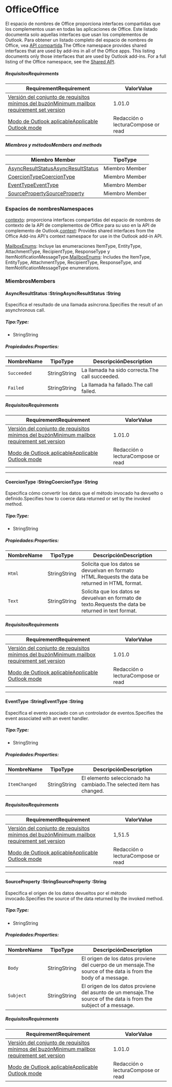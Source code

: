  

# <a name="office"></a><span data-ttu-id="143f4-101">Office</span><span class="sxs-lookup"><span data-stu-id="143f4-101">Office</span></span>

<span data-ttu-id="143f4-p101">El espacio de nombres de Office proporciona interfaces compartidas que los complementos usan en todas las aplicaciones de Office. Este listado documenta solo aquellas interfaces que usan los complementos de Outlook. Para obtener un listado completo del espacio de nombres de Office, vea [API compartida](/javascript/api/office).</span><span class="sxs-lookup"><span data-stu-id="143f4-p101">The Office namespace provides shared interfaces that are used by add-ins in all of the Office apps. This listing documents only those interfaces that are used by Outlook add-ins. For a full listing of the Office namespace, see the [Shared API](/javascript/api/office).</span></span>

##### <a name="requirements"></a><span data-ttu-id="143f4-104">Requisitos</span><span class="sxs-lookup"><span data-stu-id="143f4-104">Requirements</span></span>

|<span data-ttu-id="143f4-105">Requirement</span><span class="sxs-lookup"><span data-stu-id="143f4-105">Requirement</span></span>| <span data-ttu-id="143f4-106">Valor</span><span class="sxs-lookup"><span data-stu-id="143f4-106">Value</span></span>|
|---|---|
|[<span data-ttu-id="143f4-107">Versión del conjunto de requisitos mínimos del buzón</span><span class="sxs-lookup"><span data-stu-id="143f4-107">Minimum mailbox requirement set version</span></span>](/javascript/office/requirement-sets/outlook-api-requirement-sets)| <span data-ttu-id="143f4-108">1.0</span><span class="sxs-lookup"><span data-stu-id="143f4-108">1.0</span></span>|
|[<span data-ttu-id="143f4-109">Modo de Outlook aplicable</span><span class="sxs-lookup"><span data-stu-id="143f4-109">Applicable Outlook mode</span></span>](https://docs.microsoft.com/outlook/add-ins/#extension-points)| <span data-ttu-id="143f4-110">Redacción o lectura</span><span class="sxs-lookup"><span data-stu-id="143f4-110">Compose or read</span></span>|

##### <a name="members-and-methods"></a><span data-ttu-id="143f4-111">Miembros y métodos</span><span class="sxs-lookup"><span data-stu-id="143f4-111">Members and methods</span></span>

| <span data-ttu-id="143f4-112">Miembro	</span><span class="sxs-lookup"><span data-stu-id="143f4-112">Member</span></span> | <span data-ttu-id="143f4-113">Tipo</span><span class="sxs-lookup"><span data-stu-id="143f4-113">Type</span></span> |
|--------|------|
| [<span data-ttu-id="143f4-114">AsyncResultStatus</span><span class="sxs-lookup"><span data-stu-id="143f4-114">AsyncResultStatus</span></span>](#asyncresultstatus-string) | <span data-ttu-id="143f4-115">Miembro	</span><span class="sxs-lookup"><span data-stu-id="143f4-115">Member</span></span> |
| [<span data-ttu-id="143f4-116">CoercionType</span><span class="sxs-lookup"><span data-stu-id="143f4-116">CoercionType</span></span>](#coerciontype-string) | <span data-ttu-id="143f4-117">Miembro	</span><span class="sxs-lookup"><span data-stu-id="143f4-117">Member</span></span> |
| [<span data-ttu-id="143f4-118">EventType</span><span class="sxs-lookup"><span data-stu-id="143f4-118">EventType</span></span>](#eventtype-string) | <span data-ttu-id="143f4-119">Miembro	</span><span class="sxs-lookup"><span data-stu-id="143f4-119">Member</span></span> |
| [<span data-ttu-id="143f4-120">SourceProperty</span><span class="sxs-lookup"><span data-stu-id="143f4-120">SourceProperty</span></span>](#sourceproperty-string) | <span data-ttu-id="143f4-121">Miembro	</span><span class="sxs-lookup"><span data-stu-id="143f4-121">Member</span></span> |

### <a name="namespaces"></a><span data-ttu-id="143f4-122">Espacios de nombres</span><span class="sxs-lookup"><span data-stu-id="143f4-122">Namespaces</span></span>

<span data-ttu-id="143f4-123">[contexto](office.context.md): proporciona interfaces compartidas del espacio de nombres de contexto de la API de complementos de Office para su uso en la API de complemento de Outlook.</span><span class="sxs-lookup"><span data-stu-id="143f4-123">[context](office.context.md): Provides shared interfaces from the Office Add-ins API's context namespace for use in the Outlook add-in API.</span></span>

<span data-ttu-id="143f4-124">[MailboxEnums](/javascript/api/outlook/office.mailboxenums.attachmenttype): Incluye las enumeraciones ItemType, EntityType, AttachmentType, RecipientType, ResponseType y ItemNotificationMessageType.</span><span class="sxs-lookup"><span data-stu-id="143f4-124">[MailboxEnums](/javascript/api/outlook/office.mailboxenums.attachmenttype): Includes the ItemType, EntityType, AttachmentType, RecipientType, ResponseType, and ItemNotificationMessageType enumerations.</span></span>

### <a name="members"></a><span data-ttu-id="143f4-125">Miembros</span><span class="sxs-lookup"><span data-stu-id="143f4-125">Members</span></span>

####  <a name="asyncresultstatus-string"></a><span data-ttu-id="143f4-126">AsyncResultStatus :String</span><span class="sxs-lookup"><span data-stu-id="143f4-126">AsyncResultStatus :String</span></span>

<span data-ttu-id="143f4-127">Especifica el resultado de una llamada asíncrona.</span><span class="sxs-lookup"><span data-stu-id="143f4-127">Specifies the result of an asynchronous call.</span></span>

##### <a name="type"></a><span data-ttu-id="143f4-128">Tipo:</span><span class="sxs-lookup"><span data-stu-id="143f4-128">Type:</span></span>

*   <span data-ttu-id="143f4-129">String</span><span class="sxs-lookup"><span data-stu-id="143f4-129">String</span></span>

##### <a name="properties"></a><span data-ttu-id="143f4-130">Propiedades:</span><span class="sxs-lookup"><span data-stu-id="143f4-130">Properties:</span></span>

|<span data-ttu-id="143f4-131">Nombre</span><span class="sxs-lookup"><span data-stu-id="143f4-131">Name</span></span>| <span data-ttu-id="143f4-132">Tipo</span><span class="sxs-lookup"><span data-stu-id="143f4-132">Type</span></span>| <span data-ttu-id="143f4-133">Descripción</span><span class="sxs-lookup"><span data-stu-id="143f4-133">Description</span></span>|
|---|---|---|
|`Succeeded`| <span data-ttu-id="143f4-134">String</span><span class="sxs-lookup"><span data-stu-id="143f4-134">String</span></span>|<span data-ttu-id="143f4-135">La llamada ha sido correcta.</span><span class="sxs-lookup"><span data-stu-id="143f4-135">The call succeeded.</span></span>|
|`Failed`| <span data-ttu-id="143f4-136">String</span><span class="sxs-lookup"><span data-stu-id="143f4-136">String</span></span>|<span data-ttu-id="143f4-137">La llamada ha fallado.</span><span class="sxs-lookup"><span data-stu-id="143f4-137">The call failed.</span></span>|

##### <a name="requirements"></a><span data-ttu-id="143f4-138">Requisitos</span><span class="sxs-lookup"><span data-stu-id="143f4-138">Requirements</span></span>

|<span data-ttu-id="143f4-139">Requirement</span><span class="sxs-lookup"><span data-stu-id="143f4-139">Requirement</span></span>| <span data-ttu-id="143f4-140">Valor</span><span class="sxs-lookup"><span data-stu-id="143f4-140">Value</span></span>|
|---|---|
|[<span data-ttu-id="143f4-141">Versión del conjunto de requisitos mínimos del buzón</span><span class="sxs-lookup"><span data-stu-id="143f4-141">Minimum mailbox requirement set version</span></span>](/javascript/office/requirement-sets/outlook-api-requirement-sets)| <span data-ttu-id="143f4-142">1.0</span><span class="sxs-lookup"><span data-stu-id="143f4-142">1.0</span></span>|
|[<span data-ttu-id="143f4-143">Modo de Outlook aplicable</span><span class="sxs-lookup"><span data-stu-id="143f4-143">Applicable Outlook mode</span></span>](https://docs.microsoft.com/outlook/add-ins/#extension-points)| <span data-ttu-id="143f4-144">Redacción o lectura</span><span class="sxs-lookup"><span data-stu-id="143f4-144">Compose or read</span></span>|

---

####  <a name="coerciontype-string"></a><span data-ttu-id="143f4-145">CoercionType :String</span><span class="sxs-lookup"><span data-stu-id="143f4-145">CoercionType :String</span></span>

<span data-ttu-id="143f4-146">Especifica cómo convertir los datos que el método invocado ha devuelto o definido.</span><span class="sxs-lookup"><span data-stu-id="143f4-146">Specifies how to coerce data returned or set by the invoked method.</span></span>

##### <a name="type"></a><span data-ttu-id="143f4-147">Tipo:</span><span class="sxs-lookup"><span data-stu-id="143f4-147">Type:</span></span>

*   <span data-ttu-id="143f4-148">String</span><span class="sxs-lookup"><span data-stu-id="143f4-148">String</span></span>

##### <a name="properties"></a><span data-ttu-id="143f4-149">Propiedades:</span><span class="sxs-lookup"><span data-stu-id="143f4-149">Properties:</span></span>

|<span data-ttu-id="143f4-150">Nombre</span><span class="sxs-lookup"><span data-stu-id="143f4-150">Name</span></span>| <span data-ttu-id="143f4-151">Tipo</span><span class="sxs-lookup"><span data-stu-id="143f4-151">Type</span></span>| <span data-ttu-id="143f4-152">Descripción</span><span class="sxs-lookup"><span data-stu-id="143f4-152">Description</span></span>|
|---|---|---|
|`Html`| <span data-ttu-id="143f4-153">String</span><span class="sxs-lookup"><span data-stu-id="143f4-153">String</span></span>|<span data-ttu-id="143f4-154">Solicita que los datos se devuelvan en formato HTML.</span><span class="sxs-lookup"><span data-stu-id="143f4-154">Requests the data be returned in HTML format.</span></span>|
|`Text`| <span data-ttu-id="143f4-155">String</span><span class="sxs-lookup"><span data-stu-id="143f4-155">String</span></span>|<span data-ttu-id="143f4-156">Solicita que los datos se devuelvan en formato de texto.</span><span class="sxs-lookup"><span data-stu-id="143f4-156">Requests the data be returned in text format.</span></span>|

##### <a name="requirements"></a><span data-ttu-id="143f4-157">Requisitos</span><span class="sxs-lookup"><span data-stu-id="143f4-157">Requirements</span></span>

|<span data-ttu-id="143f4-158">Requirement</span><span class="sxs-lookup"><span data-stu-id="143f4-158">Requirement</span></span>| <span data-ttu-id="143f4-159">Valor</span><span class="sxs-lookup"><span data-stu-id="143f4-159">Value</span></span>|
|---|---|
|[<span data-ttu-id="143f4-160">Versión del conjunto de requisitos mínimos del buzón</span><span class="sxs-lookup"><span data-stu-id="143f4-160">Minimum mailbox requirement set version</span></span>](/javascript/office/requirement-sets/outlook-api-requirement-sets)| <span data-ttu-id="143f4-161">1.0</span><span class="sxs-lookup"><span data-stu-id="143f4-161">1.0</span></span>|
|[<span data-ttu-id="143f4-162">Modo de Outlook aplicable</span><span class="sxs-lookup"><span data-stu-id="143f4-162">Applicable Outlook mode</span></span>](https://docs.microsoft.com/outlook/add-ins/#extension-points)| <span data-ttu-id="143f4-163">Redacción o lectura</span><span class="sxs-lookup"><span data-stu-id="143f4-163">Compose or read</span></span>|

---

####  <a name="eventtype-string"></a><span data-ttu-id="143f4-164">EventType :String</span><span class="sxs-lookup"><span data-stu-id="143f4-164">EventType :String</span></span>

<span data-ttu-id="143f4-165">Especifica el evento asociado con un controlador de eventos.</span><span class="sxs-lookup"><span data-stu-id="143f4-165">Specifies the event associated with an event handler.</span></span>

##### <a name="type"></a><span data-ttu-id="143f4-166">Tipo:</span><span class="sxs-lookup"><span data-stu-id="143f4-166">Type:</span></span>

*   <span data-ttu-id="143f4-167">String</span><span class="sxs-lookup"><span data-stu-id="143f4-167">String</span></span>

##### <a name="properties"></a><span data-ttu-id="143f4-168">Propiedades:</span><span class="sxs-lookup"><span data-stu-id="143f4-168">Properties:</span></span>

| <span data-ttu-id="143f4-169">Nombre</span><span class="sxs-lookup"><span data-stu-id="143f4-169">Name</span></span> | <span data-ttu-id="143f4-170">Tipo</span><span class="sxs-lookup"><span data-stu-id="143f4-170">Type</span></span> | <span data-ttu-id="143f4-171">Descripción</span><span class="sxs-lookup"><span data-stu-id="143f4-171">Description</span></span> |
|---|---|---|
|`ItemChanged`| <span data-ttu-id="143f4-172">String</span><span class="sxs-lookup"><span data-stu-id="143f4-172">String</span></span> | <span data-ttu-id="143f4-173">El elemento seleccionado ha cambiado.</span><span class="sxs-lookup"><span data-stu-id="143f4-173">The selected item has changed.</span></span> |

##### <a name="requirements"></a><span data-ttu-id="143f4-174">Requisitos</span><span class="sxs-lookup"><span data-stu-id="143f4-174">Requirements</span></span>

|<span data-ttu-id="143f4-175">Requirement</span><span class="sxs-lookup"><span data-stu-id="143f4-175">Requirement</span></span>| <span data-ttu-id="143f4-176">Valor</span><span class="sxs-lookup"><span data-stu-id="143f4-176">Value</span></span>|
|---|---|
|[<span data-ttu-id="143f4-177">Versión del conjunto de requisitos mínimos del buzón</span><span class="sxs-lookup"><span data-stu-id="143f4-177">Minimum mailbox requirement set version</span></span>](/javascript/office/requirement-sets/outlook-api-requirement-sets)| <span data-ttu-id="143f4-178">1,5</span><span class="sxs-lookup"><span data-stu-id="143f4-178">1.5</span></span> |
|[<span data-ttu-id="143f4-179">Modo de Outlook aplicable</span><span class="sxs-lookup"><span data-stu-id="143f4-179">Applicable Outlook mode</span></span>](https://docs.microsoft.com/outlook/add-ins/#extension-points)| <span data-ttu-id="143f4-180">Redacción o lectura</span><span class="sxs-lookup"><span data-stu-id="143f4-180">Compose or read</span></span> |

---

####  <a name="sourceproperty-string"></a><span data-ttu-id="143f4-181">SourceProperty :String</span><span class="sxs-lookup"><span data-stu-id="143f4-181">SourceProperty :String</span></span>

<span data-ttu-id="143f4-182">Especifica el origen de los datos devueltos por el método invocado.</span><span class="sxs-lookup"><span data-stu-id="143f4-182">Specifies the source of the data returned by the invoked method.</span></span>

##### <a name="type"></a><span data-ttu-id="143f4-183">Tipo:</span><span class="sxs-lookup"><span data-stu-id="143f4-183">Type:</span></span>

*   <span data-ttu-id="143f4-184">String</span><span class="sxs-lookup"><span data-stu-id="143f4-184">String</span></span>

##### <a name="properties"></a><span data-ttu-id="143f4-185">Propiedades:</span><span class="sxs-lookup"><span data-stu-id="143f4-185">Properties:</span></span>

|<span data-ttu-id="143f4-186">Nombre</span><span class="sxs-lookup"><span data-stu-id="143f4-186">Name</span></span>| <span data-ttu-id="143f4-187">Tipo</span><span class="sxs-lookup"><span data-stu-id="143f4-187">Type</span></span>| <span data-ttu-id="143f4-188">Descripción</span><span class="sxs-lookup"><span data-stu-id="143f4-188">Description</span></span>|
|---|---|---|
|`Body`| <span data-ttu-id="143f4-189">String</span><span class="sxs-lookup"><span data-stu-id="143f4-189">String</span></span>|<span data-ttu-id="143f4-190">El origen de los datos proviene del cuerpo de un mensaje.</span><span class="sxs-lookup"><span data-stu-id="143f4-190">The source of the data is from the body of a message.</span></span>|
|`Subject`| <span data-ttu-id="143f4-191">String</span><span class="sxs-lookup"><span data-stu-id="143f4-191">String</span></span>|<span data-ttu-id="143f4-192">El origen de los datos proviene del asunto de un mensaje.</span><span class="sxs-lookup"><span data-stu-id="143f4-192">The source of the data is from the subject of a message.</span></span>|

##### <a name="requirements"></a><span data-ttu-id="143f4-193">Requisitos</span><span class="sxs-lookup"><span data-stu-id="143f4-193">Requirements</span></span>

|<span data-ttu-id="143f4-194">Requirement</span><span class="sxs-lookup"><span data-stu-id="143f4-194">Requirement</span></span>| <span data-ttu-id="143f4-195">Valor</span><span class="sxs-lookup"><span data-stu-id="143f4-195">Value</span></span>|
|---|---|
|[<span data-ttu-id="143f4-196">Versión del conjunto de requisitos mínimos del buzón</span><span class="sxs-lookup"><span data-stu-id="143f4-196">Minimum mailbox requirement set version</span></span>](/javascript/office/requirement-sets/outlook-api-requirement-sets)| <span data-ttu-id="143f4-197">1.0</span><span class="sxs-lookup"><span data-stu-id="143f4-197">1.0</span></span>|
|[<span data-ttu-id="143f4-198">Modo de Outlook aplicable</span><span class="sxs-lookup"><span data-stu-id="143f4-198">Applicable Outlook mode</span></span>](https://docs.microsoft.com/outlook/add-ins/#extension-points)| <span data-ttu-id="143f4-199">Redacción o lectura</span><span class="sxs-lookup"><span data-stu-id="143f4-199">Compose or read</span></span>|